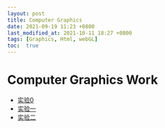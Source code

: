 ```yaml
---
layout: post
title: Computer Graphics
date: 2021-09-19 11:23 +0800
last_modified_at: 2021-10-11 18:27 +0800
tags: [Graphics, Html, webGL]
toc:  true
---
```


<html>
<body>
    <h1>Computer Graphics Work</h1>
    <ul>
        <li><a href = "../../../../start.html">实验0</a></li>
        <li><a href = "../../../../Lab2.html">实验一</a></li>
        <li><a href = "../../../../lab02.html">实验二</a></li>

